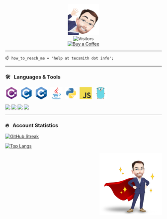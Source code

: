 <p align="center"><img src="./images/hello.png"  alt="Welcome" width="100"/><br /><img src="https://komarev.com/ghpvc/?username=tec-smith&style=flat-square&color=orange" alt="Visitors"/><br /><a href="./Donate.md" target="_blank"><img src="https://cdn.buymeacoffee.com/buttons/default-orange.png" alt="Buy a Coffee" height="41" width="174"></a></p>

---

    📫 how_to_reach_me = 'help at tecsmith dot info';

---

### 🛠 &nbsp; Languages & Tools

<p>
<img src="https://github.com/devicons/devicon/blob/master/icons/csharp/csharp-original.svg" title="csharp" alt="csharp" width="40" height="40"/>&nbsp;
<img src="https://github.com/devicons/devicon/blob/master/icons/c/c-original.svg" title="c" alt="c" width="40" height="40"/>&nbsp;
<img src="https://github.com/devicons/devicon/blob/master/icons/cplusplus/cplusplus-original.svg" title="cplusplus" alt="cplusplus" width="40" height="40"/>&nbsp;
<img src="https://github.com/devicons/devicon/blob/master/icons/java/java-original.svg" title="java" alt="java" width="40" height="40"/>&nbsp;
<img src="https://github.com/devicons/devicon/blob/master/icons/python/python-original.svg" title="python" alt="python" width="40" height="40"/>&nbsp;
<img src="https://github.com/devicons/devicon/blob/master/icons/javascript/javascript-original.svg" title="JavaScript" alt="JavaScript" width="40" height="40"/>&nbsp;
<img src="https://github.com/devicons/devicon/blob/master/icons/go/go-original.svg" title="go" alt="go" width="40" height="40"/>&nbsp;

  ![](https://img.shields.io/badge/OS-Windows-informational?style=flat&logo=windows&logoColor=white&color=2bbc8a)
  ![](https://img.shields.io/badge/Editor-Visual_Studio-informational?style=flat&logo=visualstudio&logoColor=white&color=2bbc8a)
  ![](https://img.shields.io/badge/Editor-Visual_Studio_Code-informational?style=flat&logo=visualstudiocode&logoColor=white&color=2bbc8a)
  ![](https://img.shields.io/badge/Editor-IntelliJ_IDEA-2ea44f?style=flat&logo=IntelliJ+IDEA&logoColor=white&color=2bbc8a)
</p>

---

### 🔥 &nbsp; Account Statistics
[![GitHub Streak](http://github-readme-streak-stats.herokuapp.com?user=tec-smith&theme=dark&background=000000)](https://git.io/streak-stats)

[![Top Langs](https://github-readme-stats.vercel.app/api/top-langs/?username=tec-smith&layout=compact&theme=vision-friendly-dark)](https://github.com/anuraghazra/github-readme-stats)

<p align="right"><img src="./images/super_tecs.png" alt="Visit TECSmith.info" width="200"/></p>